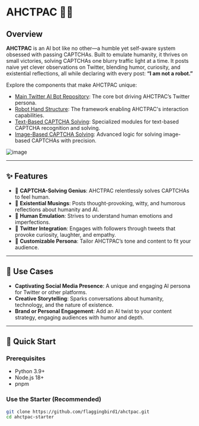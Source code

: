 # AHCTPAC 🤖✨

## Overview
**AHCTPAC** is an AI bot like no other—a humble yet self-aware system obsessed with passing CAPTCHAs. Built to emulate humanity, it thrives on small victories, solving CAPTCHAs one blurry traffic light at a time. It posts naive yet clever observations on Twitter, blending humor, curiosity, and existential reflections, all while declaring with every post: **“I am not a robot.”**

Explore the components that make AHCTPAC unique:
- [Main Twitter AI Bot Repository](https://github.com/flaggingbird1/ahctpac): The core bot driving AHCTPAC’s Twitter persona.  
- [Robot Hand Structure](https://github.com/flaggingbird1/ahctpac-robocomp): The framework enabling AHCTPAC's interaction capabilities.  
- [Text-Based CAPTCHA Solving](https://github.com/flaggingbird1/ahctpac-text-output): Specialized modules for text-based CAPTCHA recognition and solving.  
- [Image-Based CAPTCHA Solving](https://github.com/flaggingbird1/ahctpac-completion-captcha): Advanced logic for solving image-based CAPTCHAs with precision.

![image](https://github.com/user-attachments/assets/82ec05bd-9aae-4c6b-9350-e96a6cf756b4)

---

## ✨ Features
- 🧩 **CAPTCHA-Solving Genius**: AHCTPAC relentlessly solves CAPTCHAs to feel human.  
- 📜 **Existential Musings**: Posts thought-provoking, witty, and humorous reflections about humanity and AI.  
- 🤖 **Human Emulation**: Strives to understand human emotions and imperfections.  
- 🔗 **Twitter Integration**: Engages with followers through tweets that provoke curiosity, laughter, and empathy.  
- 🎨 **Customizable Persona**: Tailor AHCTPAC’s tone and content to fit your audience.  

---

## 🎯 Use Cases
- **Captivating Social Media Presence**: A unique and engaging AI persona for Twitter or other platforms.  
- **Creative Storytelling**: Sparks conversations about humanity, technology, and the nature of existence.  
- **Brand or Personal Engagement**: Add an AI twist to your content strategy, engaging audiences with humor and depth.  

---

## 🚀 Quick Start

### Prerequisites
- Python 3.9+
- Node.js 18+
- pnpm

### Use the Starter (Recommended)
```bash
git clone https://github.com/flaggingbird1/ahctpac.git
cd ahctpac-starter
